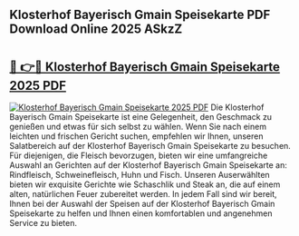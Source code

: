## Klosterhof Bayerisch Gmain Speisekarte PDF Download Online 2025 ASkzZ

# <h2><a href="http://gccy9t.nevu.top/?p=Klosterhof+Bayerisch+Gmain+Speisekarte">🔗 👉🔴 Klosterhof Bayerisch Gmain Speisekarte 2025 PDF</a></h2>

[![Klosterhof Bayerisch Gmain Speisekarte 2025 PDF](https://i.imgur.com/dBaPXMq.png)](http://gccy9t.nevu.top/?p=Klosterhof+Bayerisch+Gmain+Speisekarte)
Die Klosterhof Bayerisch Gmain Speisekarte ist eine Gelegenheit, den Geschmack zu genießen und etwas für sich selbst zu wählen. Wenn Sie nach einem leichten und frischen Gericht suchen, empfehlen wir Ihnen, unseren Salatbereich auf der Klosterhof Bayerisch Gmain Speisekarte zu besuchen. Für diejenigen, die Fleisch bevorzugen, bieten wir eine umfangreiche Auswahl an Gerichten auf der Klosterhof Bayerisch Gmain Speisekarte an: Rindfleisch, Schweinefleisch, Huhn und Fisch. Unseren Auserwählten bieten wir exquisite Gerichte wie Schaschlik und Steak an, die auf einem alten, natürlichen Feuer zubereitet werden. In jedem Fall sind wir bereit, Ihnen bei der Auswahl der Speisen auf der Klosterhof Bayerisch Gmain Speisekarte zu helfen und Ihnen einen komfortablen und angenehmen Service zu bieten.
